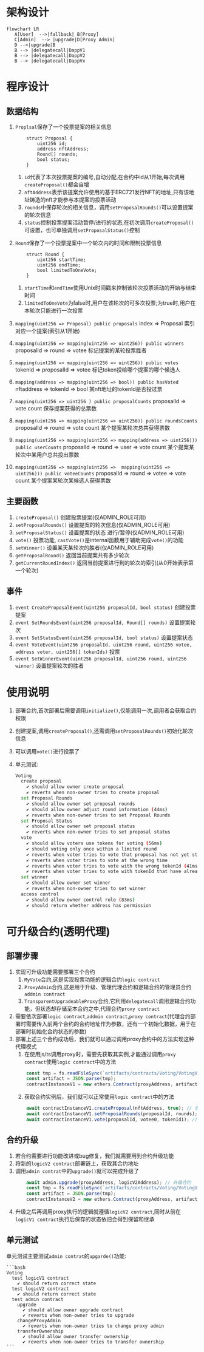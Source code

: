 # 架构设计
```mermaid
flowchart LR
   A[User]  -->|fallback| B[Proxy]
   C[Admin]  --> |upgrade|D[Proxy Admin]
   D -->|upgrade|B
   B --> |delegatecall|DappV1
   B --> |delegatecall|DappV2
   B --> |delegatecall|DappVx
```

# 程序设计
## 数据结构
1. `Proplsal`保存了一个投票提案的相关信息
    ```solidity
        struct Proposal {
            uint256 id;
            address nftAddress;
            Round[] rounds;
            bool status;
        }
    ```
    1. `id`代表了本次投票提案的编号,自动分配,在合约中id从1开始,每次调用`createProposal()`都会自增
    2. `nftAddress`表示该提案允许使用的基于ERC721发行NFT的地址,只有该地址铸造的nft才能参与本提案的投票活动
    3. `rounds`中保存轮次的相关信息，调用`setProposalRounds()`可以设置提案的轮次信息
    4. `status`控制投票提案活动暂停/进行的状态,在初次调用`createProposal()`可设置，也可单独调用`setProposalStatus()`控制

2. `Round`保存了一个投票提案中一个轮次内的时间和限制投票信息
    ```solidity
        struct Round {
            uint256 startTime;
            uint256 endTime;
            bool limitedToOneVote;
        }
    ```
    1. `startTime`和`endTime`使用Unix时间戳来控制该轮次投票活动的开始与结束时间
    2. `limitedToOneVote`为false时,用户在该轮次的可多次投票;为true时,用户在本轮次只能进行一次投票

3. `mapping(uint256 => Proposal) public proposals` index => Proposal 索引对应一个提案(索引从1开始)
4. `mapping(uint256 => mapping(uint256 => uint256)) public winners` proposalId => round => votee 标记提案的某轮投票胜者
5. `mapping(uint256 => mapping(uint256 => uint256)) public votes` tokenId => proposalId => votee 标记token投给哪个提案的哪个候选人
6. `mapping(address => mapping(uint256 => bool)) public hasVoted` nftaddress => tokenId => bool 某nft地址的tokenId是否投过票
7. `mapping(uint256 => uint256 ) public proposalCounts` proposalId => vote count 保存提案获得的总票数
8. `mapping(uint256 => mapping(uint256 => uint256)) public roundsCounts` proposalId => round => vote count 某个提案某轮次总共获得票数
9. `mapping(uint256 => mapping(uint256 => mapping(address => uint256))) public userCounts` proposalId => round => user => vote count 某个提案某轮次中某用户总共投出票数
10. `mapping(uint256 => mapping(uint256 =>  mapping(uint256 => uint256))) public voteeCounts` proposalId => round => votee => vote count 某个提案某轮次某候选人获得票数

## 主要函数
1. `createProposal()` 创建投票提案(仅ADMIN_ROLE可用)
2. `setProposalRounds()` 设置提案的轮次信息(仅ADMIN_ROLE可用)
3. `setProposalStatus()` 设置提案的状态 进行/暂停(仅ADMIN_ROLE可用)
4. `vote()` 投票功能, `castVote()`是internal函数用于辅助完成`vote()`的功能
5. `setWinner()` 设置某天某轮次的胜者(仅ADMIN_ROLE可用)
6. `getProposalRound()` 返回当前提案共有多少轮次
7. `getCurrentRoundIndex()` 返回当前提案进行到的轮次的索引(从0开始表示第一个轮次)

## 事件
1. `event CreateProposalEvent(uint256 proposalId, bool status)` 创建投票提案
2. `event SetRoundsEvent(uint256 proposalId, Round[] rounds)` 设置提案轮次
3. `event SetStatusEvent(uint256 proposalId, bool status)` 设置提案状态
4. `event VoteEvent(uint256 proposalId, uint256 round, uint256 votee, address voter, uint256[] tokenIds)` 投票
5. `event SetWinnerEvent(uint256 proposalId, uint256 round, uint256 winner)` 设置提案轮次的胜者

# 使用说明
1. 部署合约,首次部署后需要调用`initialize()`,仅能调用一次,调用者会获取合约权限
2. 创建提案,调用`createProposal()`,还需调用`setProposalRounds()`初始化轮次信息
3. 可以调用`vote()`进行投票了
4. 单元测试:

    ```bash
    Voting
      create proposal
        ✔ should allow owner create proposal
        ✔ reverts when non-owner tries to create proposal
      set Proposal Rounds
        ✔ should allow owner set proposal rounds
        ✔ should allow owner adjust round information (44ms)
        ✔ reverts when non-owner tries to set Proposal Rounds
      set Proposal Status
        ✔ should allow owner set proposal status
        ✔ reverts when non-owner tries to set proposal status
      vote
        ✔ should allow voters use tokens for voting (56ms)
        ✔ should voting only once within a limited round
        ✔ reverts when voter tries to vote that proposal has not yet started
        ✔ reverts when voter tries to vote at the wrong time
        ✔ reverts when voter tries to vote with the wrong tokenId (41ms)
        ✔ reverts when voter tries to vote with tokenId that have already been used
      set winner
        ✔ should allow owner set winner
        ✔ reverts when non-owner tries to set winner
      access control
        ✔ should allow owner control role (83ms)
        ✔ should return whether address has permission
    ```


# 可升级合约(透明代理)
## 部署步骤
1. 实现可升级功能需要部署三个合约
    1. `MyVote`合约,这是实现投票功能的逻辑合约`logic contract`
    2. `ProxyAdmin`合约,这是用于升级、管理代理合约和逻辑合约的管理员合约`addmin contract`
    3. `TransparentUpgradeableProxy`合约,它利用`delegatecall`调用逻辑合约功能，但状态却存储至本合约之中,代理合约`proxy contract`
2. 需要依次部署`logic contract`,`addmin contract`,`proxy contract`(代理合约部署时需要传入前两个合约的合约地址作为参数，还有一个初始化数据，用于在部署时初始化合约状态的参数)
3. 部署上述三个合约成功后，我们就可以通过调用proxy合约中的方法实现这种代理模式
    1. 在使用js/ts调用proxy时，需要先获取其实例,才能通过调用`proxy contract`使用`logic contract`中的方法
    ```typescript
        const tmp = fs.readFileSync(`artifacts/contracts/Voting/VotingV1.sol/VoteV1.json`, 'utf-8');
        const artifact = JSON.parse(tmp);
        contractInstanceV1 = new ethers.Contract(proxyAddress, artifact1.abi, owner);
    ```
    2. 获取合约实例后，我们就可以正常使用`logic contract`中的方法
    ```typescript
        await contractInstanceV1.createProposal(nftAddress, true); // 创建投票提案
        await contractInstanceV1.setProposalRounds(proposalId, rounds); // 设置提案的轮次信息
        await contractInstanceV1.vote(proposalId, votee0, tokenId1); // 进行投票
    ```
## 合约升级
1. 若合约需要进行功能改进或bug修复，我们就需要用到合约升级功能
2. 将新的`logicV2 contract`部署链上，获取其合约地址
3. 调用`admin contrat`中的`upgrade()`就可以完成升级了
    ```typescript
        await admin.upgrade(proxyAddress, logicV2Address); // 升级合约
        const tmp = fs.readFileSync(`artifacts/contracts/Voting/VotingV2.sol/VoteV2.json`, 'utf-8');
        const artifact = JSON.parse(tmp);
        contractInstanceV2 = new ethers.Contract(proxyAddress, artifact.abi, owner);
    ```
4. 升级之后再调用proxy执行的逻辑就遵循`logicV2 contract`,同时从前在`logicV1 contract`执行后保存的状态依旧会得到保留和继承
## 单元测试
单元测试主要测试`admin contrat`的`upgarde()`功能:

    ```bash
    Voting
      test logicV1 contract
        ✔ should return correct state
      test logicV2 contract
        ✔ should return correct state
      test admin contract
        upgrade
          ✔ should allow owner upgrade contract
          ✔ reverts when non-owner tries to upgrade
        changeProxyAdmin
          ✔ reverts when non-owner tries to change proxy admin
        transferOwnership
          ✔ should allow owner transfer ownership
          ✔ reverts when non-owner tries to transfer ownership
    ```
